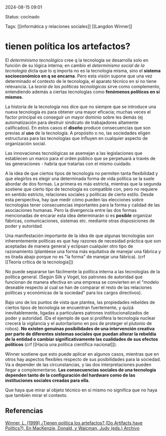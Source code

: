 
2024-08-15 09:01

Status: cocinado

Tags: [[informática y relaciones sociales]] [[Langdon Winner]]

# tienen política los artefactos?

El *determinismo tecnológico* cree q la tecnología se desarrolla solo en función de su lógica interna; en cambio el *determinismo social de la tecnología* dicta que lo q importa no es la tecnología misma, sino el **sistema socioeconómico en q se encarna**. Pero esta visión supone que una vez determinado el contexto de le tecnología, el aparato técnico en sí no tiene relevancia.
La *teoría de las políticas tecnológicas* sirve como complemento, entendiendo además a ciertas tecnologías como **fenómenos políticos en sí mismos**.

La historia de la tecnología nos dice que no siempre que se introduce una nueva tecnología es para obtener una mayor eficacia; muchas veces el factor principal es conseguir un mayor dominio sobre les demás (ej automatización para destruir sindicato de trabajadores altamente calificados). En estos casos el **diseño** produce consecuencias que son previas al **uso** de la tecnología.
A propósito o no, las sociedades eligen estructuras para las tecnologías que influyen en cualquier aspecto de organización social.

Las innovaciones tecnológicas se asemejan a las legislaciones que establecen un marco para el orden público que se perpetuará a través de las generaciones - habría que tratarlas con el mismo cuidado.

A la idea de que ciertos tipos de tecnología no permiten tanta flexibilidad y que elegirlos es elegir una determinada forma de vida política se la suele abordar de dos formas. La primera es más estricta, mientras que la segunda sostiene que cierto tipo de tecnología es compatible con, pero no requiere en sentido estricto, relaciones sociales y políticas de cierto estilo.
Desde esta perspectiva, hay que medir cómo pueden las elecciones sobre tecnologías tener consecuencias importantes para la forma y calidad de las asociaciones humanas.
Pero la divergencia entre las dos formas mencionadas de encarar esta idea determinarán si es **posible** organizar fábricas, comunicaciones, sistemas etc. mediante otras disposiciones de poder y autoridad.

Una manifestación importante de la idea de que algunas tecnologías son inherentemente políticas es que hay razones de necesidad práctica que son aceptadas de manera general y eclipsan cualquier otro tipo de razonamiento (plantéese una forma más equitativa de manejar una fábrica y es tirada abajo porque no es "la forma" de manejar una fábrica). (crf [[Teoría crítica de la tecnología]])

No puede separarse tan fácilmente la política interna a las tecnologías de la política general. (Según Silk y Vogel, los patrones de autoridad que funcionan de manera efectiva en una empresa se convierten en el "modelo deseable respecto al cual se han de comparar el resto de las relaciones políticas y económicas de la sociedad" para los cargos directivos).

Bajo uno de los puntos de vista que plantea, las propiedades rebeldes de ciertos tipos de tecnología se encuentran fuertemente, y quizá inevitablemente, ligadas a particulares patrones institucionalizados de poder y autoridad. (Da el ejemplo de que si prolifera la tecnología nuclear crecerá la vigilancia y el autoritarismo en pos de proteger el plutonio de robos). **No existen genuinas posibilidades de una intervención creativa por parte de diferentes sistemas sociales que puedan alterar la rebeldía de la entidad o cambiar significativamente las cualidades de sus efectos políticos** (crf [[Hacia una política científica nacional]]). 

Winner sostiene que esto puede aplicar en algunos casos, mientras que en otros hay aspectos flexibles respecto de sus posibilidades para la sociedad. Va a depender de las circunstancias, y las dos interpretaciones pueden llegar a complementarse.
**Las consecuencias sociales de una tecnología dependen tanto de la configuración del hardware como de las instituciones sociales creadas para ella.** 

Que haya que mirar al objeto técnico en sí mismo no significa que no haya que también mirar el contexto.


## Referencias

[Winner, L. (1999) ¿Tienen política los artefactos? (Do Artifacts have Politics?). En MacKenzie, Donald, y Wajcman, Judy (eds.) Archivo](https://hipercampus.org/mod/resource/view.php?id=4611)